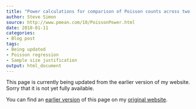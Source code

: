 ```yaml
---
title: "Power calculations for comparison of Poisson counts across two groups"
author: Steve Simon
source: http://www.pmean.com/10/PoissonPower.html
date: 2010-01-11
categories:
- Blog post
tags:
- Being updated
- Poisson regression
- Sample size justification
output: html_document
---
```


This page is currently being updated from the earlier version of my website. Sorry that it is not yet fully available.

<!---More--->

You can find an [earlier version][sim1] of this page on my [original website][sim2].

[sim1]: http://www.pmean.com/10/PoissonPower.html
[sim2]: http://www.pmean.com/original_site.html
